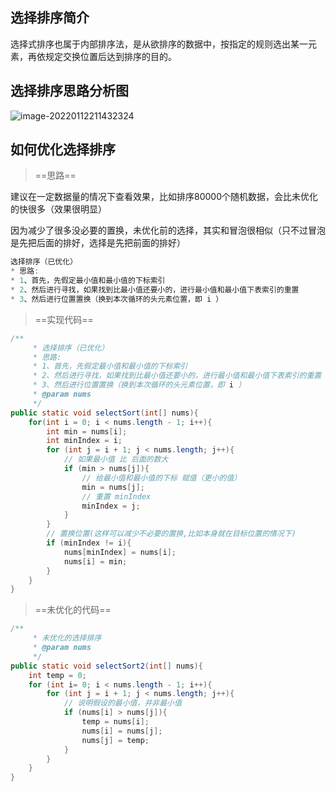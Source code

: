 

## 选择排序简介

选择式排序也属于内部排序法，是从欲排序的数据中，按指定的规则选出某一元素，再依规定交换位置后达到排序的目的。

## 选择排序思路分析图

 ![image-20220112211432324](https://gitee.com/lovely-hair/blog-img/raw/master/img/20220112211440.png)

## 如何优化选择排序

> ==思路==

建议在一定数据量的情况下查看效果，比如排序80000个随机数据，会比未优化的快很多（效果很明显）

因为减少了很多没必要的置换，未优化前的选择，其实和冒泡很相似（只不过冒泡是先把后面的排好，选择是先把前面的排好）

```java
选择排序（已优化）
* 思路:
* 1、首先，先假定最小值和最小值的下标索引
* 2、然后进行寻找，如果找到比最小值还要小的，进行最小值和最小值下表索引的重置
* 3、然后进行位置置换（换到本次循环的头元素位置，即 i ）
```

> ==实现代码==

```java
/**
     * 选择排序（已优化）
     * 思路:
     * 1、首先，先假定最小值和最小值的下标索引
     * 2、然后进行寻找，如果找到比最小值还要小的，进行最小值和最小值下表索引的重置
     * 3、然后进行位置置换（换到本次循环的头元素位置，即 i ）
     * @param nums
     */
public static void selectSort(int[] nums){
    for(int i = 0; i < nums.length - 1; i++){
        int min = nums[i];
        int minIndex = i;
        for (int j = i + 1; j < nums.length; j++){
            // 如果最小值 比 后面的数大
            if (min > nums[j]){
                // 给最小值和最小值的下标 赋值（更小的值）
                min = nums[j];
                // 重置 minIndex
                minIndex = j;
            }
        }
        // 置换位置(这样可以减少不必要的置换,比如本身就在目标位置的情况下)
        if (minIndex != i){
            nums[minIndex] = nums[i];
            nums[i] = min;
        }
    }
}
```

> ==未优化的代码==

```java
/**
     * 未优化的选择排序
     * @param nums
     */
public static void selectSort2(int[] nums){
    int temp = 0;
    for (int i= 0; i < nums.length - 1; i++){
        for (int j = i + 1; j < nums.length; j++){
            // 说明假设的最小值，并非最小值
            if (nums[i] > nums[j]){
                temp = nums[i];
                nums[i] = nums[j];
                nums[j] = temp;
            }
        }
    }
}
```

